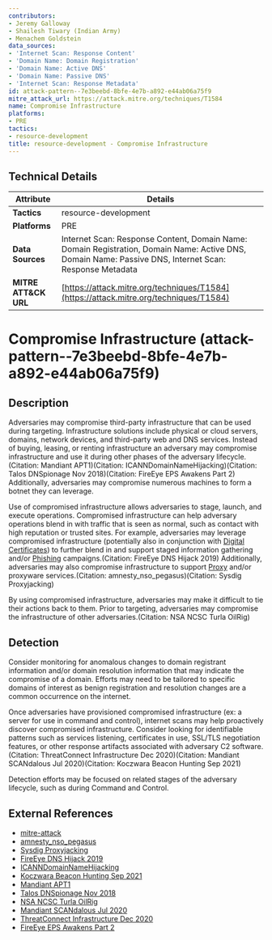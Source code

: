 ```yaml
---
contributors:
- Jeremy Galloway
- Shailesh Tiwary (Indian Army)
- Menachem Goldstein
data_sources:
- 'Internet Scan: Response Content'
- 'Domain Name: Domain Registration'
- 'Domain Name: Active DNS'
- 'Domain Name: Passive DNS'
- 'Internet Scan: Response Metadata'
id: attack-pattern--7e3beebd-8bfe-4e7b-a892-e44ab06a75f9
mitre_attack_url: https://attack.mitre.org/techniques/T1584
name: Compromise Infrastructure
platforms:
- PRE
tactics:
- resource-development
title: resource-development - Compromise Infrastructure
---
```


## Technical Details

| Attribute | Details |
|-----------|----------|
| **Tactics** | resource-development |
| **Platforms** | PRE |
| **Data Sources** | Internet Scan: Response Content, Domain Name: Domain Registration, Domain Name: Active DNS, Domain Name: Passive DNS, Internet Scan: Response Metadata |
| **MITRE ATT&CK URL** | [https://attack.mitre.org/techniques/T1584](https://attack.mitre.org/techniques/T1584) |

# Compromise Infrastructure (attack-pattern--7e3beebd-8bfe-4e7b-a892-e44ab06a75f9)

## Description
Adversaries may compromise third-party infrastructure that can be used during targeting. Infrastructure solutions include physical or cloud servers, domains, network devices, and third-party web and DNS services. Instead of buying, leasing, or renting infrastructure an adversary may compromise infrastructure and use it during other phases of the adversary lifecycle.(Citation: Mandiant APT1)(Citation: ICANNDomainNameHijacking)(Citation: Talos DNSpionage Nov 2018)(Citation: FireEye EPS Awakens Part 2) Additionally, adversaries may compromise numerous machines to form a botnet they can leverage.

Use of compromised infrastructure allows adversaries to stage, launch, and execute operations. Compromised infrastructure can help adversary operations blend in with traffic that is seen as normal, such as contact with high reputation or trusted sites. For example, adversaries may leverage compromised infrastructure (potentially also in conjunction with [Digital Certificates](https://attack.mitre.org/techniques/T1588/004)) to further blend in and support staged information gathering and/or [Phishing](https://attack.mitre.org/techniques/T1566) campaigns.(Citation: FireEye DNS Hijack 2019) Additionally, adversaries may also compromise infrastructure to support [Proxy](https://attack.mitre.org/techniques/T1090) and/or proxyware services.(Citation: amnesty_nso_pegasus)(Citation: Sysdig Proxyjacking)

By using compromised infrastructure, adversaries may make it difficult to tie their actions back to them. Prior to targeting, adversaries may compromise the infrastructure of other adversaries.(Citation: NSA NCSC Turla OilRig)

## Detection
Consider monitoring for anomalous changes to domain registrant information and/or domain resolution information that may indicate the compromise of a domain. Efforts may need to be tailored to specific domains of interest as benign registration and resolution changes are a common occurrence on the internet. 

Once adversaries have provisioned compromised infrastructure (ex: a server for use in command and control), internet scans may help proactively discover compromised infrastructure. Consider looking for identifiable patterns such as services listening, certificates in use, SSL/TLS negotiation features, or other response artifacts associated with adversary C2 software.(Citation: ThreatConnect Infrastructure Dec 2020)(Citation: Mandiant SCANdalous Jul 2020)(Citation: Koczwara Beacon Hunting Sep 2021)

Detection efforts may be focused on related stages of the adversary lifecycle, such as during Command and Control.

## External References
- [mitre-attack](https://attack.mitre.org/techniques/T1584)
- [amnesty_nso_pegasus](https://www.amnesty.org/en/latest/research/2021/07/forensic-methodology-report-how-to-catch-nso-groups-pegasus/)
- [Sysdig Proxyjacking](https://sysdig.com/blog/proxyjacking-attackers-log4j-exploited/)
- [FireEye DNS Hijack 2019](https://www.fireeye.com/blog/threat-research/2019/01/global-dns-hijacking-campaign-dns-record-manipulation-at-scale.html)
- [ICANNDomainNameHijacking](https://www.icann.org/groups/ssac/documents/sac-007-en)
- [Koczwara Beacon Hunting Sep 2021](https://michaelkoczwara.medium.com/cobalt-strike-c2-hunting-with-shodan-c448d501a6e2)
- [Mandiant APT1](https://www.fireeye.com/content/dam/fireeye-www/services/pdfs/mandiant-apt1-report.pdf)
- [Talos DNSpionage Nov 2018](https://blog.talosintelligence.com/2018/11/dnspionage-campaign-targets-middle-east.html)
- [NSA NCSC Turla OilRig](https://media.defense.gov/2019/Oct/18/2002197242/-1/-1/0/NSA_CSA_Turla_20191021%20ver%204%20-%20nsa.gov.pdf)
- [Mandiant SCANdalous Jul 2020](https://www.mandiant.com/resources/scandalous-external-detection-using-network-scan-data-and-automation)
- [ThreatConnect Infrastructure Dec 2020](https://threatconnect.com/blog/infrastructure-research-hunting/)
- [FireEye EPS Awakens Part 2](https://web.archive.org/web/20151226205946/https://www.fireeye.com/blog/threat-research/2015/12/the-eps-awakens-part-two.html)
